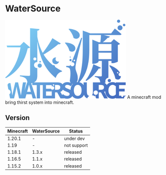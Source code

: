 # WaterSource

![Logo](readme/images/watersource.png)
A minecraft mod bring thirst system into minecraft.

## Version

| Minecraft | WaterSource | Status      |
|-----------|-------------|-------------|
| 1.20.1    | -           | under dev   |
| 1.19      | -           | not support |
| 1.18.1    | 1.3.x       | released    |
| 1.16.5    | 1.1.x       | released    |
| 1.15.2    | 1.0.x       | released    |